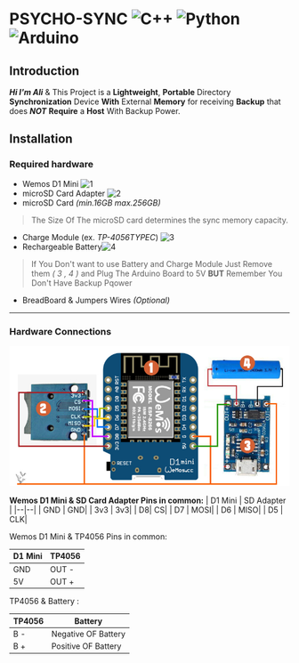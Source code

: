   
# PSYCHO-SYNC  ![C++](https://img.shields.io/badge/C++-darkblue?logo=cplusplus&logoColor=white) ![Python](https://img.shields.io/badge/Python-darkgreen?logo=python&logoColor=white)  ![Arduino](https://img.shields.io/badge/Arduino-blue?logo=arduino&logoColor=white)
## Introduction
***Hi  I'm Ali*** & This Project is a **Lightweight**, **Portable** Directory **Synchronization** Device **With** External **Memory** for receiving **Backup** that does ***NOT*** **Require** a **Host** With Backup Power.

## Installation
### Required hardware 

 - Wemos D1 Mini ![1](https://img.shields.io/badge/1-orange)
 - microSD Card Adapter ![2](https://img.shields.io/badge/2-orange)
 - microSD Card *(min.16GB max.256GB)*
> The Size Of The microSD card determines the sync memory capacity.
 - Charge Module (ex. _TP-4056TYPEC_) ![3](https://img.shields.io/badge/3-orange)
 - Rechargeable ‌Battery![4](https://img.shields.io/badge/4-orange)
> If You Don't want to use Battery and Charge Module Just Remove them *( 3 , 4 )* and Plug The Arduino Board to 5V **BUT** Remember You Don't Have Backup Pqower 
 - BreadBoard & Jumpers Wires *(Optional)*
 ---
### Hardware Connections

![Hardware Connections](/arduino/circuit/CONNECTIONS.jpg)
 
 **Wemos D1 Mini & SD Card Adapter Pins in common:**
| D1 Mini |  SD Adapter |
|--|--|
| GND |  GND|
| 3v3 |  3v3|
| D8|  CS|
| D7 |  MOSI|
| D6 |  MISO|
| D5 |  CLK|

Wemos D1 Mini & TP4056 Pins in common:

| D1 Mini |  TP4056 |
|--|--|
| GND |  OUT -|
| 5V |  OUT +|

TP4056 & Battery :

| TP4056 |  Battery |
|--|--|
| B - |  Negative OF Battery|
| B + |  Positive OF Battery|